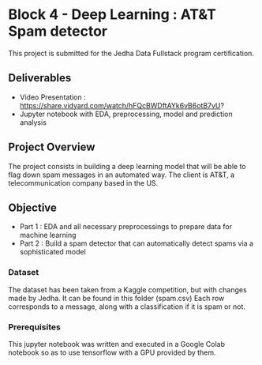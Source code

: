# Block 4 - Deep Learning : AT&T Spam detector

This project is submitted for the Jedha Data Fullstack program certification.

## Deliverables

- Video Presentation : https://share.vidyard.com/watch/hFQcBWDftAYk6vB6otB7vU?
- Jupyter notebook with EDA, preprocessing, model and prediction analysis


## Project Overview

The project consists in building a deep learning model that will be able to flag down spam messages in an automated way. The client is AT&T, a telecommunication company based in the US. 

## Objective

- Part 1 : EDA and all necessary preprocessings to prepare data for machine learning
- Part 2 : Build a spam detector that can automatically detect spams via a sophisticated model 

### Dataset

The dataset has been taken from a Kaggle competition, but with changes made by Jedha. It can be found in this folder (spam.csv)
Each row corresponds to a message, along with a classification if it is spam or not. 

### Prerequisites 
This jupyter notebook was written and executed in a Google Colab notebook so as to use tensorflow with a GPU provided by them. 

